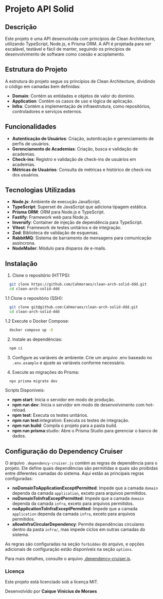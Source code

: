 # Projeto API Solid

## Descrição

Este projeto é uma API desenvolvida com princípios de Clean Architecture, utilizando TypeScript, Node.js, e Prisma ORM. A API é projetada para ser escalável, testável e fácil de manter, seguindo os princípios de desenvolvimento de software como coesão e acoplamento.

## Estrutura do Projeto

A estrutura do projeto segue os princípios de Clean Architecture, dividindo o código em camadas bem definidas:

- **Domain**: Contém as entidades e objetos de valor do domínio.
- **Application**: Contém os casos de uso e lógica de aplicação.
- **Infra**: Contém a implementação de infraestrutura, como repositórios, controladores e serviços externos.

## Funcionalidades

- **Autenticação de Usuários**: Criação, autenticação e gerenciamento de perfis de usuários.
- **Gerenciamento de Academias**: Criação, busca e validação de academias.
- **Check-ins**: Registro e validação de check-ins de usuários em academias.
- **Métricas de Usuários**: Consulta de métricas e histórico de check-ins dos usuários.

## Tecnologias Utilizadas

- **Node.js**: Ambiente de execução JavaScript.
- **TypeScript**: Superset de JavaScript que adiciona tipagem estática.
- **Prisma ORM**: ORM para Node.js e TypeScript.
- **Fastify**: Framework web para Node.js.
- **Inversify**: Container de injeção de dependência para TypeScript.
- **Vitest**: Framework de testes unitários e de integração.
- **Zod**: Biblioteca de validação de esquemas.
- **RabbitMQ**: Sistema de barramento de mensagens para comunicação assíncrona.
- **NodeMailer**: Módulo para disparos de e-mails.

## Instalação

1. Clone o repositório (HTTPS):
```sh
  git clone https://github.com/Cahmoraes/clean-arch-solid-ddd.git
  cd clean-arch-solid-ddd
```

1.1 Clone o repositório (SSH):
```sh
  git clone git@github.com:Cahmoraes/clean-arch-solid-ddd.git
  cd clean-arch-solid-ddd
```

1.2 Execute o Docker Compose:
```sh
  docker compose up -D
```

2. Instale as dependências:
```sh
  npm ci
```

3. Configure as variáveis de ambiente: Crie um arquivo .env baseado no `.env.example` e ajuste as variáveis conforme necessário.

4. Execute as migrações do Prisma:

```sh
  npx prisma migrate dev
```

Scripts Disponíveis:
  - **npm start**: Inicia o servidor em modo de produção.
  - **npm run dev**: Inicia o servidor em modo de desenvolvimento com hot-reload.
  - **npm test**: Executa os testes unitários.
  - **npm run test**:integration: Executa os testes de integração.
  - **npm run build**: Compila o projeto para a pasta build.
  - **npm run prisma**:studio: Abre o Prisma Studio para gerenciar o banco de dados.

## Configuração do Dependency Cruiser

O arquivo `.dependency-cruiser.js` contém as regras de dependência para o projeto. Ele define quais dependências são permitidas e quais são proibidas entre diferentes camadas do sistema. Aqui estão as principais regras configuradas:

- **noDomainToApplicationExceptPermitted**: Impede que a camada `domain` dependa da camada `application`, exceto para arquivos permitidos.
- **noDomainToInfraExceptPermitted**: Impede que a camada `domain` dependa da camada `infra`, exceto para arquivos permitidos.
- **noApplicationToInfraExceptPermitted**: Impede que a camada `application` dependa da camada `infra`, exceto para arquivos permitidos.
- **allowInfraCircularDependency**: Permite dependências circulares dentro da pasta `infra/`, mas impede ciclos em outras camadas do sistema.

As regras são configuradas na seção `forbidden` do arquivo, e opções adicionais de configuração estão disponíveis na seção `options`.

Para mais detalhes, consulte o arquivo [.dependency-cruiser.js](./.dependency-cruiser.js).

### Licença
Este projeto está licenciado sob a licença MIT. 

Desenvolvido por **Caique Vinícius de Moraes**

